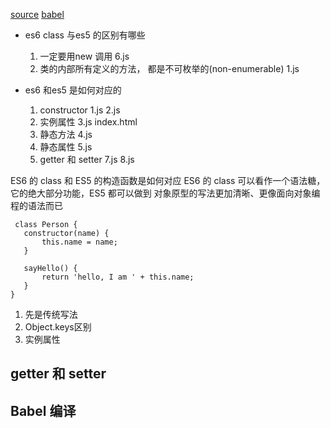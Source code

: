 [source](https://juejin.cn/post/6844903704873664520)
[babel](https://babeljs.io/repl/#?browsers=&build=&builtIns=false&spec=false&loose=false&code_lz=MYGwhgzhAEAKCmAnCB7AdtA3gKGn6w6EALogK7DEqIAUaYAtvAJRa74fEAWAlhAHT0m0ALzQh8ANzs8AX2wzoEMAE8AEvBAgUNVjg4dE8YmUQYA5F03aANNACS0RtHPQA1NG59BjKYvmKJGDEPMDQ6CAqAMqqGlo6eoqGxqYWVvHm_gocAObG4r66bAb4RiZmLgDW8ABuPGjm0hwBHBD5EnTwAO4Acr6JJXiEaKgg8PzaOTTmaN0FwoBccoBY_64es739WQFAA&debug=false&forceAllTransforms=false&shippedProposals=false&circleciRepo=&evaluate=true&fileSize=false&timeTravel=false&sourceType=module&lineWrap=false&presets=es2015%2Creact%2Cstage-2&prettier=false&targets=&version=7.12.18&externalPlugins=)

- es6 class  与es5 的区别有哪些
  1. 一定要用new 调用  6.js
  2. 类的内部所有定义的方法， 都是不可枚举的(non-enumerable) 1.js 

- es6 和es5 是如何对应的
  1. constructor 1.js  2.js
  2. 实例属性 3.js  index.html
  3. 静态方法  4.js
  4. 静态属性  5.js
  5. getter 和 setter 7.js  8.js

 ES6 的 class 和 ES5 的构造函数是如何对应
 ES6 的 class 可以看作一个语法糖，它的绝大部分功能，ES5 都可以做到  对象原型的写法更加清晰、更像面向对象编程的语法而已

 ```
  class Person {
    constructor(name) {
        this.name = name;
    }

    sayHello() {
        return 'hello, I am ' + this.name;
    }
}

 ```

1. 先是传统写法
2. Object.keys区别
3. 实例属性

## getter 和 setter


## Babel 编译

